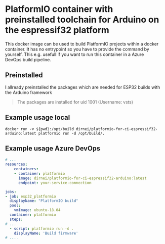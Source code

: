 # PlatformIO container with preinstalled toolchain for Arduino on the espressif32 platform

This docker image can be used to build PlatformIO projects within a docker container. It has no entrypoint so you have to provide the command by yourself. This e.g. usefull if you want to run this container in a Azure DevOps build pipeline.

## Preinstalled 

I allready preinstalled the packages which are needed for ESP32 builds with the Arduino framework

> The packages are installed for uid 1001 (Username: vsts)

## Example usage local

```docker
docker run -v ${pwd}:/opt/build dirnei/platformio-for-ci-espressif32-arduino:latest platformio run -d /opt/build/.
```

## Example usage Azure DevOps
```yml
# ...
resources:
    containers:
    - container: platformio
      image: dirnei/platformio-for-ci-espressif32-arduino:latest
      endpoint: your-service-connection

jobs:
- job: esp32_platformio
  displayName: "PlatformIO build"
  pool:
    vmImage: ubuntu-18.04
  container: platformio
  steps:
# ...
  - script: platformio run -d .
    displayName: 'Build firmware'
# ....
```